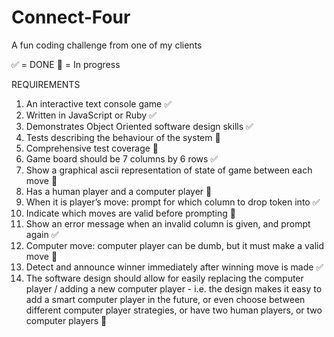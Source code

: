 # Connect-Four
A fun coding challenge from one of my clients

✅ = DONE
👷 = In progress

REQUIREMENTS
1. An interactive text console game ✅
2. Written in JavaScript or Ruby ✅
3. Demonstrates Object Oriented software design skills ✅
4. Tests describing the behaviour of the system 👷
5. Comprehensive test coverage 👷
6. Game board should be 7 columns by 6 rows ✅
7. Show a graphical ascii representation of state of game between each move 👷
8. Has a human player and a computer player 👷
9. When it is player’s move: prompt for which column to drop token into ✅
10. Indicate which moves are valid before prompting 👷
11. Show an error message when an invalid column is given, and prompt again ✅
12. Computer move: computer player can be dumb, but it must make a valid move 👷
13. Detect and announce winner immediately after winning move is made ✅
14. The software design should allow for easily replacing the computer player /
adding a new computer player - i.e. the design makes it easy to add a smart
computer player in the future, or even choose between different computer player
strategies, or have two human players, or two computer players 👷
